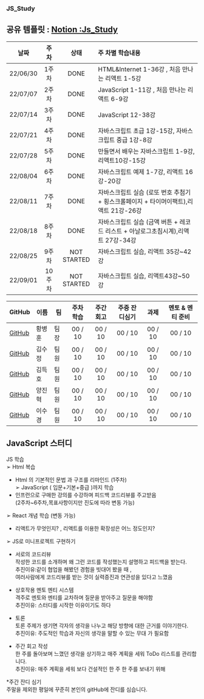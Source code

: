 ### JS_Study
## 공유 템플릿 : [Notion :Js_Study](https://www.notion.so/JavaScript-React-Study-2c6d5ac36b9b4ec292d0b508fbffae23 )

|날짜|주차|상태|주 차별 학습내용|
|----|:----:|:----:|:----|
|22/06/30|1주차|DONE  |HTML&Internet 1-36강 , 처음 만나는 리액트 1-5강|
|22/07/07|2주차|DONE  |JavaScript 1-11강 , 처음 만나는 리액트 6-9강|
|22/07/14|3주차|DONE  |JavaScript 12-38강 |
|22/07/21|4주차|DONE  |자바스크립트 초급 1강-15강, 자바스크립트 중급 1강-8강|
|22/07/28|5주차|DONE  |만들면서 배우는 자바스크립트 1-9강, 리액트10강-15강|
|22/08/04|6주차|DONE  |자바스크립트 예제 1-7강, 리액트 16강-20강|
|22/08/11|7주차|DONE  |자바스크립트 실습 (로또 번호 추첨기 + 횡스크롤페이지 + 타이머이팩트),리액트 21강-26강|
|22/08/18|8주차|DONE  |자바스크립트 실습 (금액 버튼 + 레코드 리스트 + 아날로그초침시계),리액트 27강-34강|
|22/08/25|9주차|NOT STARTED  |자바스크립트 실습, 리액트 35강~42강 |
|22/09/01|10주차|NOT STARTED  |자바스크립트 실습, 리액트43강~50강 |






|GitHub|이름|팀|주차 학습| 주간 회고| 주중 잔디심기 | 과제 | 멘토 & 멘티 준비 |
|---|-----|----------------------|:----:|:----:|:----:|:----:|:----:|
| [GitHub](https://github.com/HwangBBang)| 황병훈 | 팀장 | 00 / 10|  00 / 10| 00 / 10| 00 / 10| 00 / 10|
| [GitHub](https://github.com/123ksj)| 김수정 | 팀원 | 00 / 10|  00 / 10| 00 / 10| 00 / 10| 00 / 10|
| [GitHub](https://github.com/subsub97)| 김득호 | 팀원 | 00 / 10|  00 / 10| 00 / 10| 00 / 10| 00 / 10|
| [GitHub](https://github.com/YangJinHyeok) | 양진혁 | 팀원 | 00 / 10|  00 / 10| 00 / 10| 00 / 10| 00 / 10| 
| [GitHub](https://github.com/sugyeong-lee) | 이수경 | 팀원 | 00 / 10|  00 / 10| 00 / 10| 00 / 10| 00 / 10| 

## JavaScript 스터디
JS 학습 <br>
➢ Html 복습 <br>
- Html 의 기본적인 문법 과 구조를 리마인드 (1주차) <br>
➢ JavaScript ( 입문+기본+중급 )까지 학습 <br>
- 인프런으로 구매한 강의를 수강하며 피드백 코드리뷰를 주고받음 <br>
(2주차~6주차,목표사항이지만 진도에 따라 변동 가능) <br>

➢ React 개념 학습 (변동 가능) <br>
- 리액트가 무엇인지? , 리액트를 이용한 확장성은 어느 정도인지?


➢ JS로 미니프로젝트 구현하기<br>

* 서로의 코드리뷰 <br>
작성한 코드를 소개하며 왜 그런 코드를 작성했는지 설명하고 피드백을 받는다. <br>
추진이유:같이 협업을 해봤던 경험을 빗대어 봤을 때 , <br>
여러사람에게 코드리뷰를 받는 것이 실력증진과 연관성을 있다고 느꼈음 <br>

* 상호작용 멘토 멘티 시스템 <br>
격주로 멘토와 멘티를 교차하며 질문을 받아주고 질문을 해야함 <br>
추진이유: 스터디를 시작한 이유이기도 하다 <br>
 
* 토론 <br>
토론 주제가 생기면 각자의 생각을 나누고 해당 방향에 대한 근거를 이야기한다. <br>
추진이유: 주도적인 학습과 자신의 생각을 말할 수 있는 무대 가 필요함 <br>

* 주간 회고 작성 <br>
한 주를 돌아보며 느꼈던 생각을 상기하고 매주 계획을 세워 ToDo 리스트를 관리합니다. <br>
추진이유: 매주 계획을 세워 보다 건설적인 한 주 한 주를 보내기 위해 <br>

*주간 잔디 심기 <br>
주말을 제외한 평일에 꾸준히 본인의 gitHub에 잔디를 심습니다.<br>
